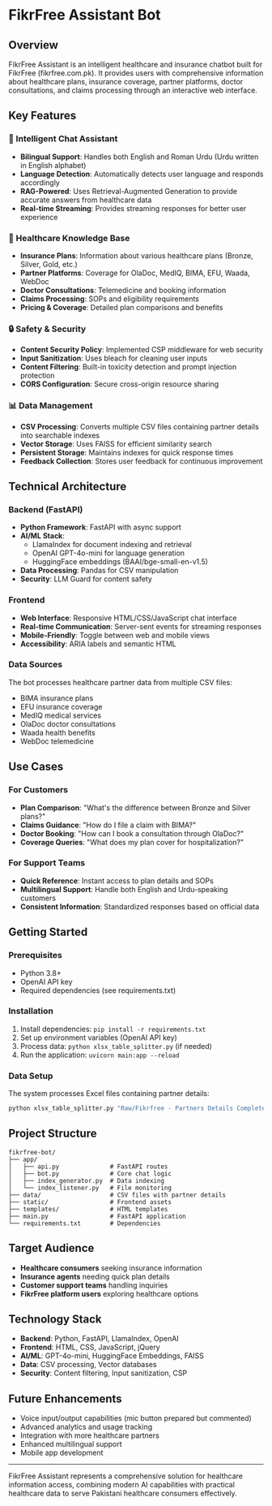 # FikrFree Assistant Bot

## Overview
FikrFree Assistant is an intelligent healthcare and insurance chatbot built for FikrFree (fikrfree.com.pk). It provides users with comprehensive information about healthcare plans, insurance coverage, partner platforms, doctor consultations, and claims processing through an interactive web interface.

## Key Features

### 🤖 Intelligent Chat Assistant
- **Bilingual Support**: Handles both English and Roman Urdu (Urdu written in English alphabet)
- **Language Detection**: Automatically detects user language and responds accordingly
- **RAG-Powered**: Uses Retrieval-Augmented Generation to provide accurate answers from healthcare data
- **Real-time Streaming**: Provides streaming responses for better user experience

### 🏥 Healthcare Knowledge Base
- **Insurance Plans**: Information about various healthcare plans (Bronze, Silver, Gold, etc.)
- **Partner Platforms**: Coverage for OlaDoc, MedIQ, BIMA, EFU, Waada, WebDoc
- **Doctor Consultations**: Telemedicine and booking information
- **Claims Processing**: SOPs and eligibility requirements
- **Pricing & Coverage**: Detailed plan comparisons and benefits

### 🔒 Safety & Security
- **Content Security Policy**: Implemented CSP middleware for web security
- **Input Sanitization**: Uses bleach for cleaning user inputs
- **Content Filtering**: Built-in toxicity detection and prompt injection protection
- **CORS Configuration**: Secure cross-origin resource sharing

### 📊 Data Management
- **CSV Processing**: Converts multiple CSV files containing partner details into searchable indexes
- **Vector Storage**: Uses FAISS for efficient similarity search
- **Persistent Storage**: Maintains indexes for quick response times
- **Feedback Collection**: Stores user feedback for continuous improvement

## Technical Architecture

### Backend (FastAPI)
- **Python Framework**: FastAPI with async support
- **AI/ML Stack**: 
  - LlamaIndex for document indexing and retrieval
  - OpenAI GPT-4o-mini for language generation
  - HuggingFace embeddings (BAAI/bge-small-en-v1.5)
- **Data Processing**: Pandas for CSV manipulation
- **Security**: LLM Guard for content safety

### Frontend
- **Web Interface**: Responsive HTML/CSS/JavaScript chat interface
- **Real-time Communication**: Server-sent events for streaming responses
- **Mobile-Friendly**: Toggle between web and mobile views
- **Accessibility**: ARIA labels and semantic HTML

### Data Sources
The bot processes healthcare partner data from multiple CSV files:
- BIMA insurance plans
- EFU insurance coverage
- MedIQ medical services
- OlaDoc doctor consultations
- Waada health benefits
- WebDoc telemedicine

## Use Cases

### For Customers
- **Plan Comparison**: "What's the difference between Bronze and Silver plans?"
- **Claims Guidance**: "How do I file a claim with BIMA?"
- **Doctor Booking**: "How can I book a consultation through OlaDoc?"
- **Coverage Queries**: "What does my plan cover for hospitalization?"

### For Support Teams
- **Quick Reference**: Instant access to plan details and SOPs
- **Multilingual Support**: Handle both English and Urdu-speaking customers
- **Consistent Information**: Standardized responses based on official data

## Getting Started

### Prerequisites
- Python 3.8+
- OpenAI API key
- Required dependencies (see requirements.txt)

### Installation
1. Install dependencies: `pip install -r requirements.txt`
2. Set up environment variables (OpenAI API key)
3. Process data: `python xlsx_table_splitter.py` (if needed)
4. Run the application: `uvicorn main:app --reload`

### Data Setup
The system processes Excel files containing partner details:
```bash
python xlsx_table_splitter.py "Raw/Fikrfree - Partners Details Complete.xlsx" ./data
```

## Project Structure
```
fikrfree-bot/
├── app/
│   ├── api.py              # FastAPI routes
│   ├── bot.py              # Core chat logic
│   ├── index_generator.py  # Data indexing
│   └── index_listener.py   # File monitoring
├── data/                   # CSV files with partner details
├── static/                 # Frontend assets
├── templates/              # HTML templates
├── main.py                 # FastAPI application
└── requirements.txt        # Dependencies
```

## Target Audience
- **Healthcare consumers** seeking insurance information
- **Insurance agents** needing quick plan details
- **Customer support teams** handling inquiries
- **FikrFree platform users** exploring healthcare options

## Technology Stack
- **Backend**: Python, FastAPI, LlamaIndex, OpenAI
- **Frontend**: HTML, CSS, JavaScript, jQuery
- **AI/ML**: GPT-4o-mini, HuggingFace Embeddings, FAISS
- **Data**: CSV processing, Vector databases
- **Security**: Content filtering, Input sanitization, CSP

## Future Enhancements
- Voice input/output capabilities (mic button prepared but commented)
- Advanced analytics and usage tracking
- Integration with more healthcare partners
- Enhanced multilingual support
- Mobile app development

---

FikrFree Assistant represents a comprehensive solution for healthcare information access, combining modern AI capabilities with practical healthcare data to serve Pakistani healthcare consumers effectively.